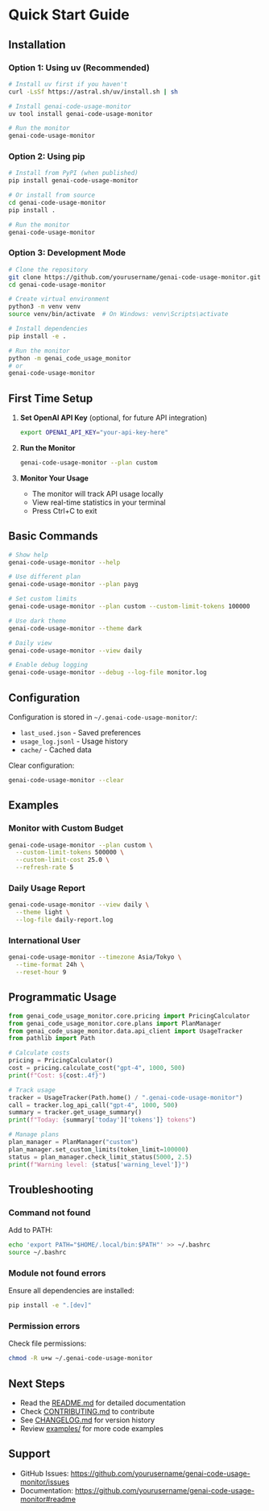# Quick Start Guide

## Installation

### Option 1: Using uv (Recommended)

```bash
# Install uv first if you haven't
curl -LsSf https://astral.sh/uv/install.sh | sh

# Install genai-code-usage-monitor
uv tool install genai-code-usage-monitor

# Run the monitor
genai-code-usage-monitor
```

### Option 2: Using pip

```bash
# Install from PyPI (when published)
pip install genai-code-usage-monitor

# Or install from source
cd genai-code-usage-monitor
pip install .

# Run the monitor
genai-code-usage-monitor
```

### Option 3: Development Mode

```bash
# Clone the repository
git clone https://github.com/yourusername/genai-code-usage-monitor.git
cd genai-code-usage-monitor

# Create virtual environment
python3 -m venv venv
source venv/bin/activate  # On Windows: venv\Scripts\activate

# Install dependencies
pip install -e .

# Run the monitor
python -m genai_code_usage_monitor
# or
genai-code-usage-monitor
```

## First Time Setup

1. **Set OpenAI API Key** (optional, for future API integration)
   ```bash
   export OPENAI_API_KEY="your-api-key-here"
   ```

2. **Run the Monitor**
   ```bash
   genai-code-usage-monitor --plan custom
   ```

3. **Monitor Your Usage**
   - The monitor will track API usage locally
   - View real-time statistics in your terminal
   - Press Ctrl+C to exit

## Basic Commands

```bash
# Show help
genai-code-usage-monitor --help

# Use different plan
genai-code-usage-monitor --plan payg

# Set custom limits
genai-code-usage-monitor --plan custom --custom-limit-tokens 100000

# Use dark theme
genai-code-usage-monitor --theme dark

# Daily view
genai-code-usage-monitor --view daily

# Enable debug logging
genai-code-usage-monitor --debug --log-file monitor.log
```

## Configuration

Configuration is stored in `~/.genai-code-usage-monitor/`:
- `last_used.json` - Saved preferences
- `usage_log.jsonl` - Usage history
- `cache/` - Cached data

Clear configuration:
```bash
genai-code-usage-monitor --clear
```

## Examples

### Monitor with Custom Budget

```bash
genai-code-usage-monitor --plan custom \
  --custom-limit-tokens 500000 \
  --custom-limit-cost 25.0 \
  --refresh-rate 5
```

### Daily Usage Report

```bash
genai-code-usage-monitor --view daily \
  --theme light \
  --log-file daily-report.log
```

### International User

```bash
genai-code-usage-monitor --timezone Asia/Tokyo \
  --time-format 24h \
  --reset-hour 9
```

## Programmatic Usage

```python
from genai_code_usage_monitor.core.pricing import PricingCalculator
from genai_code_usage_monitor.core.plans import PlanManager
from genai_code_usage_monitor.data.api_client import UsageTracker
from pathlib import Path

# Calculate costs
pricing = PricingCalculator()
cost = pricing.calculate_cost("gpt-4", 1000, 500)
print(f"Cost: ${cost:.4f}")

# Track usage
tracker = UsageTracker(Path.home() / ".genai-code-usage-monitor")
call = tracker.log_api_call("gpt-4", 1000, 500)
summary = tracker.get_usage_summary()
print(f"Today: {summary['today']['tokens']} tokens")

# Manage plans
plan_manager = PlanManager("custom")
plan_manager.set_custom_limits(token_limit=100000)
status = plan_manager.check_limit_status(5000, 2.5)
print(f"Warning level: {status['warning_level']}")
```

## Troubleshooting

### Command not found

Add to PATH:
```bash
echo 'export PATH="$HOME/.local/bin:$PATH"' >> ~/.bashrc
source ~/.bashrc
```

### Module not found errors

Ensure all dependencies are installed:
```bash
pip install -e ".[dev]"
```

### Permission errors

Check file permissions:
```bash
chmod -R u+w ~/.genai-code-usage-monitor
```

## Next Steps

- Read the [README.md](README.md) for detailed documentation
- Check [CONTRIBUTING.md](CONTRIBUTING.md) to contribute
- See [CHANGELOG.md](CHANGELOG.md) for version history
- Review [examples/](examples/) for more code examples

## Support

- GitHub Issues: https://github.com/yourusername/genai-code-usage-monitor/issues
- Documentation: https://github.com/yourusername/genai-code-usage-monitor#readme
